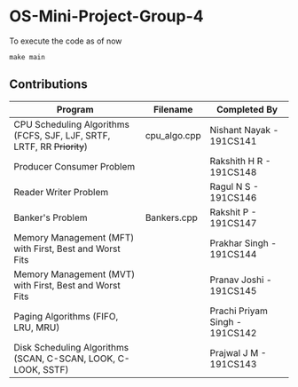 # OS-Mini-Project-Group-4

To execute the code as of now

`make main`

## Contributions

| Program | Filename | Completed By |
| ------- | -------- | ------------ |
| CPU Scheduling Algorithms (FCFS, SJF, LJF, SRTF, LRTF, RR ~~Priority~~) | cpu_algo.cpp | Nishant Nayak - 191CS141 |
| Producer Consumer Problem | | Rakshith H R - 191CS148 |
| Reader Writer Problem | | Ragul N S - 191CS146 |
| Banker's Problem | Bankers.cpp | Rakshit P - 191CS147 |
| Memory Management (MFT) with First, Best and Worst Fits | | Prakhar Singh - 191CS144 |
| Memory Management (MVT) with First, Best and Worst Fits | | Pranav Joshi - 191CS145 |
| Paging Algorithms (FIFO, LRU, MRU) | | Prachi Priyam Singh - 191CS142 |
| Disk Scheduling Algorithms (SCAN, C-SCAN, LOOK, C-LOOK, SSTF) | | Prajwal J M - 191CS143 |
